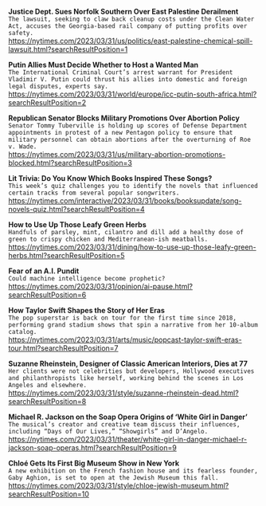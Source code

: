 **Justice Dept. Sues Norfolk Southern Over East Palestine Derailment**\
`The lawsuit, seeking to claw back cleanup costs under the Clean Water Act, accuses the Georgia-based rail company of putting profits over safety.`\
https://nytimes.com/2023/03/31/us/politics/east-palestine-chemical-spill-lawsuit.html?searchResultPosition=1

**Putin Allies Must Decide Whether to Host a Wanted Man**\
`The International Criminal Court’s arrest warrant for President Vladimir V. Putin could thrust his allies into domestic and foreign legal disputes, experts say.`\
https://nytimes.com/2023/03/31/world/europe/icc-putin-south-africa.html?searchResultPosition=2

**Republican Senator Blocks Military Promotions Over Abortion Policy**\
`Senator Tommy Tuberville is holding up scores of Defense Department appointments in protest of a new Pentagon policy to ensure that military personnel can obtain abortions after the overturning of Roe v. Wade.`\
https://nytimes.com/2023/03/31/us/military-abortion-promotions-blocked.html?searchResultPosition=3

**Lit Trivia: Do You Know Which Books Inspired These Songs?**\
`This week’s quiz challenges you to identify the novels that influenced certain tracks from several popular songwriters.`\
https://nytimes.com/interactive/2023/03/31/books/booksupdate/song-novels-quiz.html?searchResultPosition=4

**How to Use Up Those Leafy Green Herbs**\
`Handfuls of parsley, mint, cilantro and dill add a healthy dose of green to crispy chicken and Mediterranean-ish meatballs.`\
https://nytimes.com/2023/03/31/dining/how-to-use-up-those-leafy-green-herbs.html?searchResultPosition=5

**Fear of an A.I. Pundit**\
`Could machine intelligence become prophetic?`\
https://nytimes.com/2023/03/31/opinion/ai-pause.html?searchResultPosition=6

**How Taylor Swift Shapes the Story of Her Eras**\
`The pop superstar is back on tour for the first time since 2018, performing grand stadium shows that spin a narrative from her 10-album catalog.`\
https://nytimes.com/2023/03/31/arts/music/popcast-taylor-swift-eras-tour.html?searchResultPosition=7

**Suzanne Rheinstein, Designer of Classic American Interiors, Dies at 77**\
`Her clients were not celebrities but developers, Hollywood executives and philanthropists like herself, working behind the scenes in Los Angeles and elsewhere.`\
https://nytimes.com/2023/03/31/style/suzanne-rheinstein-dead.html?searchResultPosition=8

**Michael R. Jackson on the Soap Opera Origins of ‘White Girl in Danger’**\
`The musical’s creator and creative team discuss their influences, including “Days of Our Lives,” “Showgirls” and D’Angelo.`\
https://nytimes.com/2023/03/31/theater/white-girl-in-danger-michael-r-jackson-soap-operas.html?searchResultPosition=9

**Chloé Gets Its First Big Museum Show in New York**\
`A new exhibition on the French fashion house and its fearless founder, Gaby Aghion, is set to open at the Jewish Museum this fall.`\
https://nytimes.com/2023/03/31/style/chloe-jewish-museum.html?searchResultPosition=10

